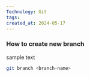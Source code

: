 ```yaml
---
Technology: Git
tags: 
created_at: 2024-05-17
---
```

### How to create new branch
sample text
```bash
git branch <branch-name>
```




